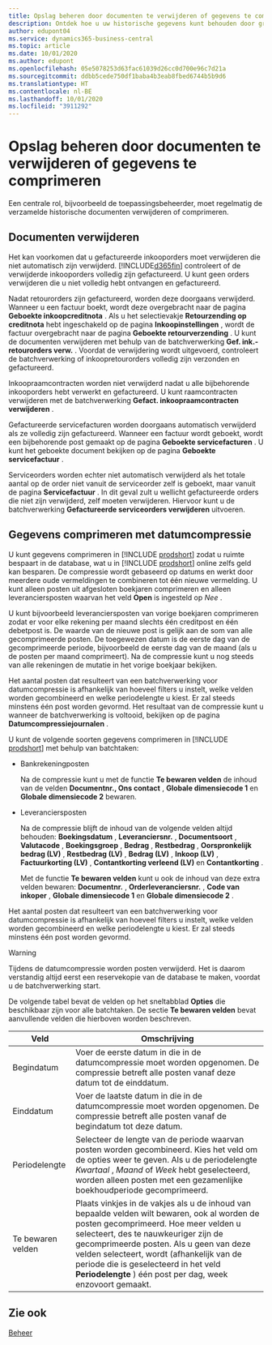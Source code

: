 ```yaml
---
title: Opslag beheren door documenten te verwijderen of gegevens te comprimeren
description: Ontdek hoe u uw historische gegevens kunt behouden door grootboekposten te comprimeren of door ze te verwijderen.
author: edupont04
ms.service: dynamics365-business-central
ms.topic: article
ms.date: 10/01/2020
ms.author: edupont
ms.openlocfilehash: 05e5078253d63fac61039d26cc0d700e96c7d21a
ms.sourcegitcommit: ddbb5cede750df1baba4b3eab8fbed6744b5b9d6
ms.translationtype: HT
ms.contentlocale: nl-BE
ms.lasthandoff: 10/01/2020
ms.locfileid: "3911292"
---
```

# <a name="manage-storage-by-deleting-documents-or-compressing-data"></a>Opslag beheren door documenten te verwijderen of gegevens te comprimeren

Een centrale rol, bijvoorbeeld de toepassingsbeheerder, moet regelmatig de verzamelde historische documenten verwijderen of comprimeren.  

## <a name="delete-documents"></a>Documenten verwijderen

Het kan voorkomen dat u gefactureerde inkooporders moet verwijderen die niet automatisch zijn verwijderd. [!INCLUDE[d365fin](includes/d365fin_md.md)] controleert of de verwijderde inkooporders volledig zijn gefactureerd. U kunt geen orders verwijderen die u niet volledig hebt ontvangen en gefactureerd.  

Nadat retourorders zijn gefactureerd, worden deze doorgaans verwijderd. Wanneer u een factuur boekt, wordt deze overgebracht naar de pagina **Geboekte inkoopcreditnota** . Als u het selectievakje **Retourzending op creditnota** hebt ingeschakeld op de pagina **Inkoopinstellingen** , wordt de factuur overgebracht naar de pagina **Geboekte retourverzending** . U kunt de documenten verwijderen met behulp van de batchverwerking **Gef. ink.-retourorders verw.** . Voordat de verwijdering wordt uitgevoerd, controleert de batchverwerking of inkoopretourorders volledig zijn verzonden en gefactureerd.  

Inkoopraamcontracten worden niet verwijderd nadat u alle bijbehorende inkooporders hebt verwerkt en gefactureerd. U kunt raamcontracten verwijderen met de batchverwerking **Gefact. inkoopraamcontracten verwijderen** .  

Gefactureerde servicefacturen worden doorgaans automatisch verwijderd als ze volledig zijn gefactureerd. Wanneer een factuur wordt geboekt, wordt een bijbehorende post gemaakt op de pagina **Geboekte servicefacturen** . U kunt het geboekte document bekijken op de pagina **Geboekte servicefactuur** .  

Serviceorders worden echter niet automatisch verwijderd als het totale aantal op de order niet vanuit de serviceorder zelf is geboekt, maar vanuit de pagina **Servicefactuur** . In dit geval zult u wellicht gefactureerde orders die niet zijn verwijderd, zelf moeten verwijderen. Hiervoor kunt u de batchverwerking **Gefactureerde serviceorders verwijderen** uitvoeren.  

## <a name="compress-data-with-date-compression"></a>Gegevens comprimeren met datumcompressie

U kunt gegevens comprimeren in [!INCLUDE [prodshort](includes/prodshort.md)] zodat u ruimte bespaart in de database, wat u in [!INCLUDE [prodshort](includes/prodshort.md)] online zelfs geld kan besparen. De compressie wordt gebaseerd op datums en werkt door meerdere oude vermeldingen te combineren tot één nieuwe vermelding. U kunt alleen posten uit afgesloten boekjaren comprimeren en alleen leveranciersposten waarvan het veld **Open** is ingesteld op *Nee* .  

U kunt bijvoorbeeld leveranciersposten van vorige boekjaren comprimeren zodat er voor elke rekening per maand slechts één creditpost en één debetpost is. De waarde van de nieuwe post is gelijk aan de som van alle gecomprimeerde posten. De toegewezen datum is de eerste dag van de gecomprimeerde periode, bijvoorbeeld de eerste dag van de maand (als u de posten per maand comprimeert). Na de compressie kunt u nog steeds van alle rekeningen de mutatie in het vorige boekjaar bekijken.

Het aantal posten dat resulteert van een batchverwerking voor datumcompressie is afhankelijk van hoeveel filters u instelt, welke velden worden gecombineerd en welke periodelengte u kiest. Er zal steeds minstens één post worden gevormd. Het resultaat van de compressie kunt u wanneer de batchverwerking is voltooid, bekijken op de pagina **Datumcompressiejournalen** .

U kunt de volgende soorten gegevens comprimeren in [!INCLUDE [prodshort](includes/prodshort.md)] met behulp van batchtaken:

* Bankrekeningposten

  Na de compressie kunt u met de functie **Te bewaren velden** de inhoud van de velden **Documentnr., Ons contact** , **Globale dimensiecode 1** en **Globale dimensiecode 2** bewaren.
* Leveranciersposten

  Na de compressie blijft de inhoud van de volgende velden altijd behouden: **Boekingsdatum** , **Leveranciersnr.** , **Documentsoort** , **Valutacode** , **Boekingsgroep** , **Bedrag** , **Restbedrag** , **Oorspronkelijk bedrag (LV)** , **Restbedrag (LV)** , **Bedrag (LV)** , **Inkoop (LV)** , **Factuurkorting (LV)** , **Contantkorting verleend (LV)** en **Contantkorting** .

  Met de functie **Te bewaren velden** kunt u ook de inhoud van deze extra velden bewaren: **Documentnr.** , **Orderleveranciersnr.** , **Code van inkoper** , **Globale dimensiecode 1** en **Globale dimensiecode 2** .

<!--* General ledger entries
* Customer ledger entries-->
<!--* Fixed asset ledger entries
* G/L budget entries
* VAT entries

  After the compression the contents of the following fields are always retained: **Posting Date**, **Type**, **Closed**, **Gen. Bus. Posting Group**, **Gen. Prod. Posting Group**, **VAT Calculation Type**, **Base**, and **Amount**.

  With the **Retain Field Contents** facility, you can also retain the contents of the following additional fields: **Document No.**, **Bill-to/Pay-to No.**, **EU 3-Party Trade**, **Country/Region Code**, and **Internal Ref. No.**.
* Insurance ledger entries
* Maintenance ledger entries
* Resource ledger entries

  After the compression, the contents of the following fields are retained: **Posting Date**, **Resource No.**, **Resource Group No.**, **Entry Type**, **Quantity**, **Total Cost**, **Total Price**, and **Chargeable**.

  With the **Retain Field Contents** facility, you can also retain the contents of the following additional fields: **Document No.**, **Work Type Code**, **Job No.**, **Unit of Measure Code**, **Source Type**, **Source No.**. **Chargeable**, **
* Warehouse entries

  After the compression the contents of the following fields are always retained: **Registering Date**, **Location Code**, **Zone Code**, **Bin Code**, **Item No.**, **Quantity**, **Qty. (Base)**, **Bin Type Code**, **Entry Type**, **Variant Code**, **Qty. per Unit of Measure**, **Unit of Measure Code**, **Warranty Date**, **Expiration Date**, **Cubage**, and **Weight**.

  With the **Retain Field Contents** facility, you can also retain the contents of the **Serial No.** and **Lot No.** fields. -->

Het aantal posten dat resulteert van een batchverwerking voor datumcompressie is afhankelijk van hoeveel filters u instelt, welke velden worden gecombineerd en welke periodelengte u kiest. Er zal steeds minstens één post worden gevormd. 

> [!WARNING]
> Tijdens de datumcompressie worden posten verwijderd. Het is daarom verstandig altijd eerst een reservekopie van de database te maken, voordat u de batchverwerking start.

De volgende tabel bevat de velden op het sneltabblad **Opties** die beschikbaar zijn voor alle batchtaken. De sectie **Te bewaren velden** bevat aanvullende velden die hierboven worden beschreven.

|Veld  |Omschrijving  |
|-------|-------------|
|Begindatum     |Voer de eerste datum in die in de datumcompressie moet worden opgenomen. De compressie betreft alle posten vanaf deze datum tot de einddatum.|
|Einddatum     |Voer de laatste datum in die in de datumcompressie moet worden opgenomen. De compressie betreft alle posten vanaf de begindatum tot deze datum.|
|Periodelengte |Selecteer de lengte van de periode waarvan posten worden gecombineerd. Kies het veld om de opties weer te geven. Als u de periodelengte *Kwartaal* , *Maand* of *Week* hebt geselecteerd, worden alleen posten met een gezamenlijke boekhoudperiode gecomprimeerd.|
|Te bewaren velden     |Plaats vinkjes in de vakjes als u de inhoud van bepaalde velden wilt bewaren, ook al worden de posten gecomprimeerd. Hoe meer velden u selecteert, des te nauwkeuriger zijn de gecomprimeerde posten. Als u geen van deze velden selecteert, wordt (afhankelijk van de periode die is geselecteerd in het veld **Periodelengte** ) één post per dag, week enzovoort gemaakt. |

## <a name="see-also"></a>Zie ook

[Beheer](admin-setup-and-administration.md)  
